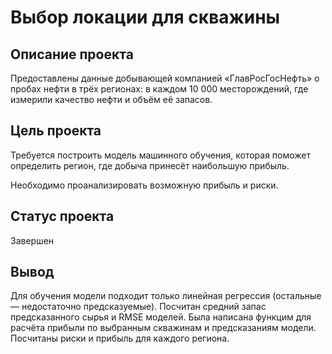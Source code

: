 # Выбор локации для скважины
## Описание проекта

Предоставлены данные добывающей компанией «ГлавРосГосНефть» о пробах нефти в трёх регионах: в каждом 10 000 месторождений, где измерили качество нефти и объём её запасов.

## Цель проекта

Требуется построить модель машинного обучения, которая поможет определить регион, где добыча принесёт наибольшую прибыль.

Необходимо проанализировать возможную прибыль и риски.

## Статус проекта
Завершен

## Вывод
Для обучения модели подходит только линейная регрессия (остальные — недостаточно предсказуемые).
Посчитан средний запас предсказанного сырья и RMSE моделей.
Была написана функцим для расчёта прибыли по выбранным скважинам и предсказаниям модели.
Посчитаны риски и прибыль для каждого региона.

